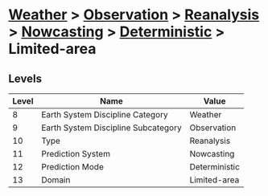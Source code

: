 # [Weather](../../../../..) > [Observation](../../../..) > [Reanalysis](../../..) > [Nowcasting](../..) > [Deterministic](..) > Limited-area

## Levels

| Level | Name | Value |
|-----|-----|-----|
| 8 | Earth System Discipline Category | Weather |
| 9 | Earth System Discipline Subcategory | Observation |
| 10 | Type | Reanalysis |
| 11 | Prediction System | Nowcasting |
| 12 | Prediction Mode | Deterministic |
| 13 | Domain | Limited-area |

